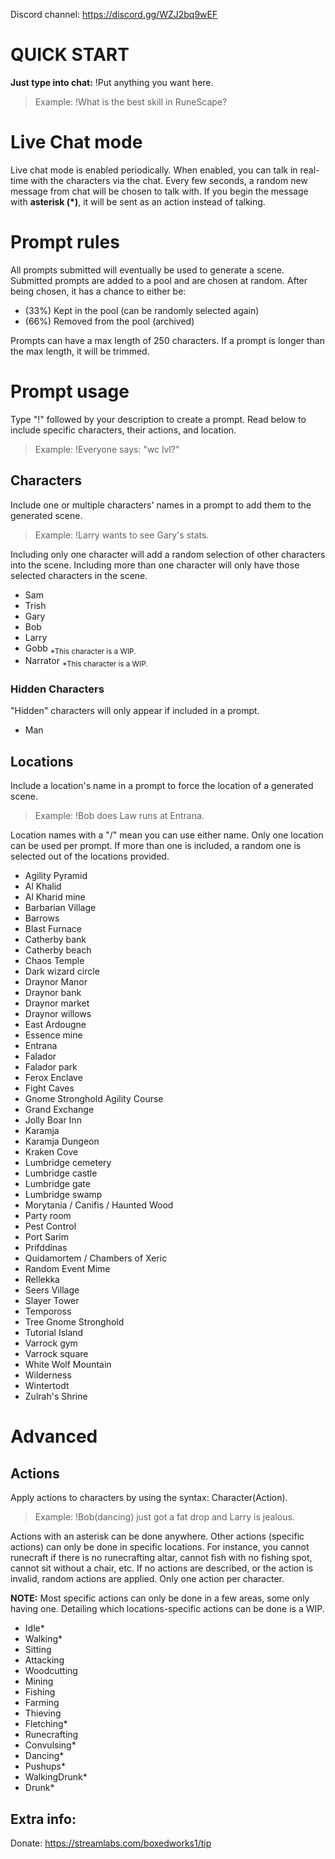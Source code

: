 Discord channel: https://discord.gg/WZJ2bq9wEF

# QUICK START
**Just type into chat:** !Put anything you want here.
> Example: !What is the best skill in RuneScape?

# Live Chat mode
Live chat mode is enabled periodically. When enabled, you can talk in real-time with the characters via the chat. Every few seconds, a random new message from chat will be chosen to talk with. If you begin the message with **asterisk (*)**, it will be sent as an action instead of talking.

# Prompt rules
All prompts submitted will eventually be used to generate a scene. Submitted prompts are added to a pool and are chosen at random. After being chosen, it has a chance to either be: 
- (33%) Kept in the pool (can be randomly selected again)
- (66%) Removed from the pool (archived)

Prompts can have a max length of 250 characters. If a prompt is longer than the max length, it will be trimmed.
# Prompt usage
Type "!" followed by your description to create a prompt. Read below to include specific characters, their actions, and location.
> Example: !Everyone says: "wc lvl?"

## Characters
Include one or multiple characters' names in a prompt to add them to the generated scene.
> Example: !Larry wants to see Gary's stats.

Including only one character will add a random selection of other characters into the scene. Including more than one character will only have those selected characters in the scene.
- Sam
- Trish
- Gary
- Bob
- Larry
- Gobb <sub>*This character is a WIP.</sub>
- Narrator <sub>*This character is a WIP.</sub>
### Hidden Characters
"Hidden" characters will only appear if included in a prompt.
- Man

## Locations
Include a location's name in a prompt to force the location of a generated scene.

> Example: !Bob does Law runs at Entrana.

Location names with a "/" mean you can use either name. Only one location can be used per prompt. If more than one is included, a random one is selected out of the locations provided.
- Agility Pyramid
- Al Khalid
- Al Kharid mine
- Barbarian Village
- Barrows
- Blast Furnace
- Catherby bank
- Catherby beach
- Chaos Temple
- Dark wizard circle
- Draynor Manor
- Draynor bank
- Draynor market
- Draynor willows
- East Ardougne
- Essence mine
- Entrana
- Falador
- Falador park
- Ferox Enclave
- Fight Caves
- Gnome Stronghold Agility Course
- Grand Exchange
- Jolly Boar Inn
- Karamja
- Karamja Dungeon
- Kraken Cove
- Lumbridge cemetery
- Lumbridge castle
- Lumbridge gate
- Lumbridge swamp
- Morytania / Canifis / Haunted Wood
- Party room
- Pest Control
- Port Sarim
- Prifddinas
- Quidamortem / Chambers of Xeric
- Random Event Mime
- Rellekka
- Seers Village
- Slayer Tower
- Tempoross
- Tree Gnome Stronghold
- Tutorial Island
- Varrock gym
- Varrock square
- White Wolf Mountain
- Wilderness
- Wintertodt
- Zulrah's Shrine

# Advanced

## Actions
Apply actions to characters by using the syntax: Character(Action). 

> Example: !Bob(dancing) just got a fat drop and Larry is jealous.

Actions with an asterisk can be done anywhere. Other actions (specific actions) can only be done in specific locations. For instance, you cannot runecraft if there is no runecrafting altar, cannot fish with no fishing spot, cannot sit without a chair, etc. If no actions are described, or the action is invalid, random actions are applied. Only one action per character.

**NOTE:** Most specific actions can only be done in a few areas, some only having one. Detailing which locations-specific actions can be done is a WIP.
- Idle*
- Walking*
- Sitting
- Attacking
- Woodcutting
- Mining
- Fishing
- Farming
- Thieving
- Fletching*
- Runecrafting
- Convulsing*
- Dancing*
- Pushups*
- WalkingDrunk*
- Drunk*

## Extra info:
Donate: https://streamlabs.com/boxedworks1/tip
